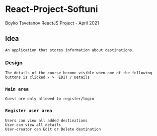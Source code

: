 # React-Project-Softuni
   Boyko Tsvetanov ReactJS Project - April 2021



## Idea

    An application that stores information about destinations.

### Design
    The details of the course become visible when one of the following buttons is clicked - >  EDIT / Details 

### `Main area`
    Guest are only allowed to register/login


### `Register user area`
    Users can view all added destinations
    User can view all details
    User-creator can Edit or Delete destination


